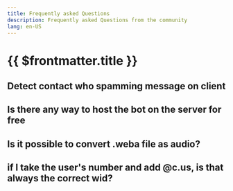```yaml
---
title: Frequently asked Questions
description: Frequently asked Questions from the community
lang: en-US
---
```


# {{ $frontmatter.title }}

## Detect contact who spamming message on client

## Is there any way to host the bot on the server for free

## Is it possible to convert .weba file as audio?

## if I take the user's number and add @c.us, is that always the correct wid?